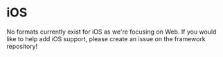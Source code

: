 # iOS

No formats currently exist for iOS as we're focusing on Web. If you would like to help add iOS
support, please create an issue on the framework repository!
